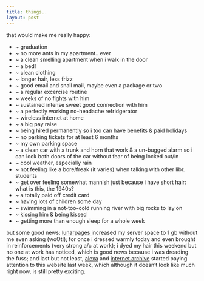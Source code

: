 ```yaml
---
title: things..
layout: post
---
```


that would make me really happy:

  * &#126; graduation
  * &#126; no more ants in my apartment.. ever
  * &#126; a clean smelling apartment when i walk in the door
  * &#126; a bed! 
  * &#126; clean clothing
  * &#126; longer hair, less frizz
  * &#126; good email and snail mail, maybe even a package or two
  * &#126; a regular excercise routine
  * &#126; weeks of no fights with him
  * &#126; sustained intense sweet good connection with him
  * &#126; a perfectly working no-headache refridgerator
  * &#126; wireless internet at home
  * &#126; a big pay raise
  * &#126; being hired permanently so i too can have benefits & paid holidays
  * &#126; no parking tickets for at least 6 months
  * &#126; my own parking space
  * &#126; a clean car with a trunk and horn that work & a un-bugged alarm so i can lock both doors of the car without fear of being locked out/in
  * &#126; cool weather, especially rain
  * &#126; not feeling like a bore/freak (it varies) when talking with other libr. students
  * &#126; get over feeling somewhat mannish just because i have short hair: what is this, the 1940s?
  * &#126; a totally paid off credit card
  * &#126; having lots of children some day
  * &#126; swimming in a not-too-cold running river with big rocks to lay on
  * &#126; kissing him & being kissed
  * &#126; getting more than enough sleep for a whole week

but some good news: [lunarpages ][1] increased my server space to 1 gb without me even asking (woOt!); for once i dressed warmly today and even brought in reinforcements (very strong a/c at work); i dyed my hair this weekend but no one at work has noticed, which is good news because i was dreading the fuss; and last but not least, [alexa][2] and [internet archive][3] started paying attention to this website last week, which although it doesn&#8217;t look like much right now, is still pretty exciting.

 [1]: http://secure.lunarpages.com/tracking/cgi-bin/clickthru.cgi?id=moneymaker
 [2]: http://alexa.com/data/details/?url=mellowtrouble.net
 [3]: http://web.archive.org/web/*/mellowtrouble.net